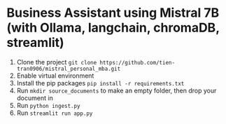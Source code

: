 # Business Assistant using Mistral 7B (with Ollama, langchain, chromaDB, streamlit)
1. Clone the project ```git clone https://github.com/tien-tran0906/mistral_personal_mba.git```
2. Enable virtual environment
3. Install the pip packages ```pip install -r requirements.txt```
4. Run ```mkdir source_documents``` to make an empty folder, then drop your document in
5. Run ```python ingest.py```
6. Run ```streamlit run app.py```
